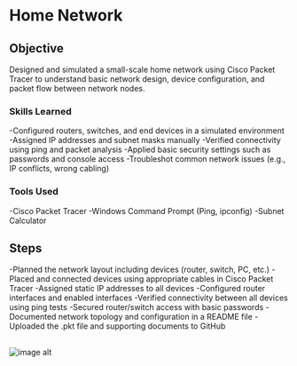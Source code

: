 # Home Network

## Objective

Designed and simulated a small-scale home network using Cisco Packet Tracer to understand basic network design, device configuration, and packet flow between network nodes.

### Skills Learned

-Configured routers, switches, and end devices in a simulated environment
-Assigned IP addresses and subnet masks manually
-Verified connectivity using ping and packet analysis
-Applied basic security settings such as passwords and console access
-Troubleshot common network issues (e.g., IP conflicts, wrong cabling)

### Tools Used

-Cisco Packet Tracer
-Windows Command Prompt (Ping, ipconfig)
-Subnet Calculator

## Steps
-Planned the network layout including devices (router, switch, PC, etc.)
-Placed and connected devices using appropriate cables in Cisco Packet Tracer
-Assigned static IP addresses to all devices
-Configured router interfaces and enabled interfaces
-Verified connectivity between all devices using ping tests
-Secured router/switch access with basic passwords
-Documented network topology and configuration in a README file
-Uploaded the .pkt file and supporting documents to GitHub

##
![image alt]()


